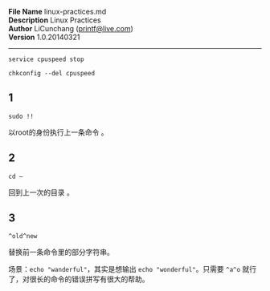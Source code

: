 **File Name** linux-practices.md  
**Description**  Linux Practices    
**Author** LiCunchang (printf@live.com)  
**Version** 1.0.20140321  

------



	service cpuspeed stop
 
    chkconfig --del cpuspeed



## 1

    sudo !!

以root的身份执行上一条命令 。

## 2

    cd –

回到上一次的目录 。

## 3

    ^old^new

替换前一条命令里的部分字符串。

场景：`echo "wanderful"`，其实是想输出 `echo "wonderful"`。只需要 `^a^o` 就行了，对很长的命令的错误拼写有很大的帮助。
